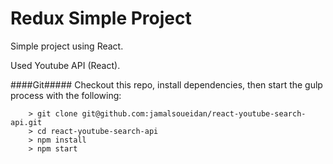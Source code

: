 # Redux Simple Project

Simple project using React.

Used Youtube API (React).


####Git#####
Checkout this repo, install dependencies, then start the gulp process with the following:

```
	> git clone git@github.com:jamalsoueidan/react-youtube-search-api.git
	> cd react-youtube-search-api
	> npm install
	> npm start
```

